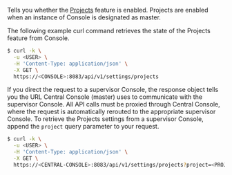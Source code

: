 Tells you whether the [Projects](https://docs.twistlock.com/docs/latest/deployment_patterns/projects.html) feature is enabled.
Projects are enabled when an instance of Console is designated as master.

The following example curl command retrieves the state of the Projects feature from Console.

```bash
$ curl -k \
  -u <USER> \
  -H 'Content-Type: application/json' \
  -X GET \
  https://<CONSOLE>:8083/api/v1/settings/projects
```

If you direct the request to a supervisor Console, the response object tells you the URL Central Console (master) uses to communicate with the supervisor Console.
All API calls must be proxied through Central Console, where the request is automatically rerouted to the appropriate supervisor Console.
To retrieve the Projects settings from a supervisor Console, append the `project` query parameter to your request.

```bash
$ curl -k \
  -u <USER> \
  -H 'Content-Type: application/json' \
  -X GET \
  https://<CENTRAL-CONSOLE>:8083/api/v1/settings/projects?project=<PROJECT_NAME>
```

